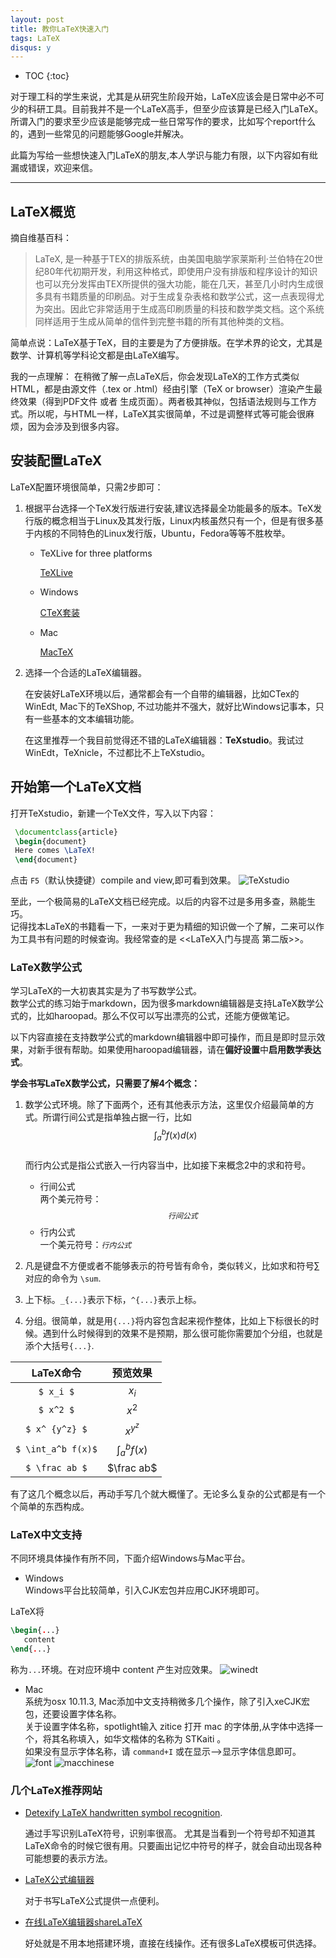 ```yaml
---
layout: post
title: 教你LaTeX快速入门
tags: LaTeX
disqus: y
---
```


* TOC
{:toc}

对于理工科的学生来说，尤其是从研究生阶段开始，LaTeX应该会是日常中必不可少的科研工具。目前我并不是一个LaTeX高手，但至少应该算是已经入门LaTeX。所谓入门的要求至少应该是能够完成一些日常写作的要求，比如写个report什么的，遇到一些常见的问题能够Google并解决。

此篇为写给一些想快速入门LaTeX的朋友,本人学识与能力有限，以下内容如有纰漏或错误，欢迎来信。

---

## LaTeX概览

摘自维基百科：  

>LaTeX, 是一种基于TEX的排版系统，由美国电脑学家莱斯利·兰伯特在20世纪80年代初期开发，利用这种格式，即使用户没有排版和程序设计的知识也可以充分发挥由TEX所提供的强大功能，能在几天，甚至几小时内生成很多具有书籍质量的印刷品。对于生成复杂表格和数学公式，这一点表现得尤为突出。因此它非常适用于生成高印刷质量的科技和数学类文档。这个系统同样适用于生成从简单的信件到完整书籍的所有其他种类的文档。

简单点说：LaTeX基于TeX，目的主要是为了方便排版。在学术界的论文，尤其是数学、计算机等学科论文都是由LaTeX编写。

我的一点理解：
在稍微了解一点LaTeX后，你会发现LaTeX的工作方式类似HTML，都是由源文件（.tex or .html）经由引擎（TeX or browser）渲染产生最终效果（得到PDF文件 或者 生成页面）。两者极其神似，包括语法规则与工作方式。所以呢，与HTML一样，LaTeX其实很简单，不过是调整样式等可能会很麻烦，因为会涉及到很多内容。

## 安装配置LaTeX

LaTeX配置环境很简单，只需2步即可：

1. 根据平台选择一个TeX发行版进行安装,建议选择最全功能最多的版本。TeX发行版的概念相当于Linux及其发行版，Linux内核虽然只有一个，但是有很多基于内核的不同特色的Linux发行版，Ubuntu，Fedora等等不胜枚举。

    - TeXLive for three platforms
    
        [TeXLive](https://www.tug.org/texlive/)
    - Windows
    
        [CTeX套装](http://www.ctex.org/CTeXDownload)
    - Mac
    
        [MacTeX](http://tug.org/mactex/)

2. 选择一个合适的LaTeX编辑器。

	在安装好LaTeX环境以后，通常都会有一个自带的编辑器，比如CTex的WinEdt, Mac下的TeXShop, 不过功能并不强大，就好比Windows记事本，只有一些基本的文本编辑功能。
	
	在这里推荐一个我目前觉得还不错的LaTeX编辑器：**TeXstudio**。我试过WinEdt，TeXnicle，不过都比不上TeXstudio。

## 开始第一个LaTeX文档

打开TeXstudio，新建一个TeX文件，写入以下内容：

``` tex
 \documentclass{article}
 \begin{document}
 Here comes \LaTeX!
 \end{document}
```

点击 <code>F5</code>（默认快捷键）compile and view,即可看到效果。
![TeXstudio](/images/blog/2016/01-30/screen.png)

至此，一个极简易的LaTeX文档已经完成。以后的内容不过是多用多查，熟能生巧。  
记得找本LaTeX的书籍看一下，一来对于更为精细的知识做一个了解，二来可以作为工具书有问题的时候查询。我经常查的是 <<LaTeX入门与提高 第二版>>。

### LaTeX数学公式

学习LaTeX的一大初衷其实是为了书写数学公式。  
数学公式的练习始于markdown，因为很多markdown编辑器是支持LaTeX数学公式的，比如haroopad。那么不仅可以写出漂亮的公式，还能方便做笔记。

以下内容直接在支持数学公式的markdown编辑器中即可操作，而且是即时显示效果，对新手很有帮助。如果使用haroopad编辑器，请在**偏好设置**中**启用数学表达式**。

**学会书写LaTeX数学公式，只需要了解4个概念：**

1. 数学公式环境。除了下面两个，还有其他表示方法，这里仅介绍最简单的方式。所谓行间公式是指单独占据一行，比如  
$$ \int_a^b f(x) d(x) $$  
而行内公式是指公式嵌入一行内容当中，比如接下来概念2中的求和符号。
	- 行间公式  
	两个美元符号：<code>$$行间公式$$</code>
	- 行内公式  
	一个美元符号：<code>$行内公式$</code>

2. 凡是键盘不方便或者不能够表示的符号皆有命令，类似转义，比如求和符号$\sum$对应的命令为 <code>\sum</code>.

3. 上下标。<code>_{...}</code>表示下标，<code>^{...}</code>表示上标。

4. 分组。很简单，就是用<code>{...}</code>将内容包含起来视作整体，比如上下标很长的时候。遇到什么时候得到的效果不是预期，那么很可能你需要加个分组，也就是添个大括号<code>{...}</code>.

| LaTeX命令 | 预览效果 |
|:--------:|:--------:|
|  <code>$ x_i $</code>      |  $x_i$      |
|<code>$ x^2 $</code>|$x^2$|
|<code>$ x^ {y^z} $</code>|$x^{y^z}$|
|<code>$ \int_a^b f(x)$</code>|$\int_a^bf(x)$|
|<code>$ \frac ab $</code>|$\frac ab$|

有了这几个概念以后，再动手写几个就大概懂了。无论多么复杂的公式都是有一个个简单的东西构成。

### LaTeX中文支持

不同环境具体操作有所不同，下面介绍Windows与Mac平台。

- Windows  
Windows平台比较简单，引入CJK宏包并应用CJK环境即可。    

LaTeX将 

``` tex
\begin{...}
   content
\end{...}
```

称为<code>...</code>环境。在对应环境中 content 产生对应效果。
![winedt](/images/blog/2016/01-30/winedt.png)

- Mac  
系统为osx 10.11.3, Mac添加中文支持稍微多几个操作，除了引入xeCJK宏包，还要设置字体名称。  
关于设置字体名称，spotlight输入 zitice 打开 mac 的字体册,从字体中选择一个，将其名称填入，如华文楷体的名称为 STKaiti 。  
如果没有显示字体名称，请 <code>command+I</code> 或在显示-->显示字体信息即可。
![font](/images/blog/2016/01-30/font.png)
![macchinese](/images/blog/2016/01-30/MacChinese.png)

### 几个LaTeX推荐网站

- [Detexify LaTeX handwritten symbol recognition](http://detexify.kirelabs.org/classify.html).

	通过手写识别LaTeX符号，识别率很高。
	尤其是当看到一个符号却不知道其LaTeX命令的时候它很有用。只要画出记忆中符号的样子，就会自动出现各种可能想要的表示方法。
    
- [LaTeX公式编辑器](http://zh.numberempire.com/texequationeditor/equationeditor.php)

	对于书写LaTeX公式提供一点便利。
	
- [在线LaTeX编辑器shareLaTeX](https://cn.sharelatex.com/)

  好处就是不用本地搭建环境，直接在线操作。还有很多LaTeX模板可供选择。
